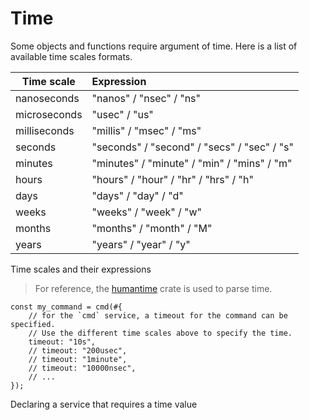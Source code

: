 # Time

Some objects and functions require argument of time.
Here is a list of available time scales formats.

| Time scale   |      Expression      |
|----------|:-------------|
| nanoseconds | "nanos" / "nsec" / "ns" |
| microseconds | "usec" / "us" |
| milliseconds | "millis" / "msec" / "ms" |
| seconds | "seconds" / "second" / "secs" / "sec" / "s" |
| minutes | "minutes" / "minute" / "min" / "mins" / "m" |
| hours | "hours" / "hour" / "hr" / "hrs" / "h" |
| days | "days" / "day" / "d" |
| weeks | "weeks" / "week" / "w" |
| months | "months" / "month" / "M" |
| years | "years" / "year" / "y" |
<p class="ann"> Time scales and their expressions </p>


> For reference, the [humantime](https://github.com/tailhook/humantime) crate is used to parse time.

```rust,ignore
const my_command = cmd(#{
    // for the `cmd` service, a timeout for the command can be specified.
    // Use the different time scales above to specify the time.
    timeout: "10s",
    // timeout: "200usec",
    // timeout: "1minute",
    // timeout: "10000nsec",
    // ...
});
```
<p class="ann"> Declaring a service that requires a time value </p>
